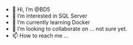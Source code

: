 - 👋 Hi, I’m @BD5
- 👀 I’m interested in SQL Server
- 🌱 I’m currently learning Docker
- 💞️ I’m looking to collaborate on ... not sure yet.
- 📫 How to reach me ...

<!---
BD5/BD5 is a ✨ special ✨ repository because its `README.md` (this file) appears on your GitHub profile.
You can click the Preview link to take a look at your changes.
--->
